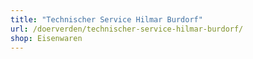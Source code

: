 ```yaml
---
title: "Technischer Service Hilmar Burdorf"
url: /doerverden/technischer-service-hilmar-burdorf/
shop: Eisenwaren
---
```

